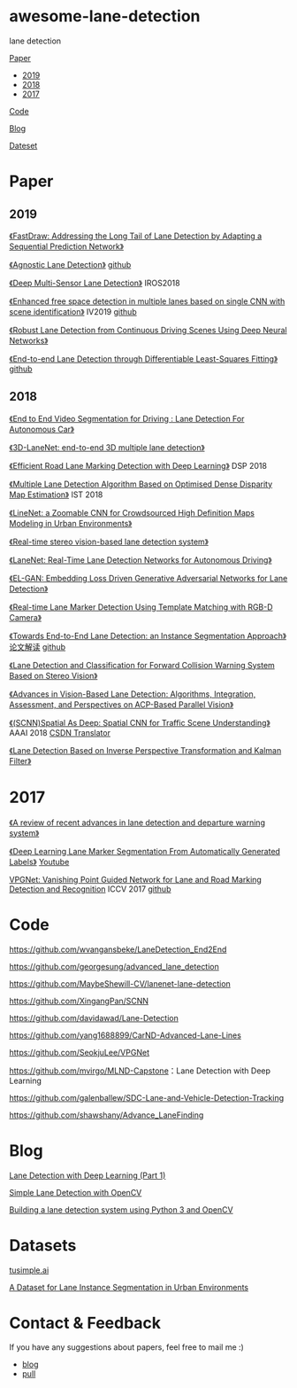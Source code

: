 # awesome-lane-detection
lane detection

[Paper](#Paper)

- [2019](#2019)
- [2018](#2018)
- [2017](#2017)

[Code](#Code)

[Blog](#Blog)

[Dateset](#Datasets)

# Paper

## 2019

[《FastDraw: Addressing the Long Tail of Lane Detection by Adapting a Sequential Prediction Network》](https://arxiv.org/abs/1905.04354)

[《Agnostic Lane Detection》](https://arxiv.org/abs/1905.03704)  [github](https://github.com/cardwing/Codes-for-Lane-Detection)

[《Deep Multi-Sensor Lane Detection》](https://arxiv.org/abs/1905.01555) IROS2018

[《Enhanced free space detection in multiple lanes based on single CNN with scene identification》](https://arxiv.org/abs/1905.00941) IV2019 [github](https://github.com/fabvio/ld-lsi/)

[《Robust Lane Detection from Continuous Driving Scenes Using Deep Neural Networks》](https://arxiv.org/abs/1903.02193)

[《End-to-end Lane Detection through Differentiable Least-Squares Fitting》](https://arxiv.org/abs/1902.00293)  [github](https://github.com/wvangansbeke/LaneDetection_End2End)

## 2018

[《End to End Video Segmentation for Driving : Lane Detection For Autonomous Car》](https://arxiv.org/abs/1812.05914)

[《3D-LaneNet: end-to-end 3D multiple lane detection》](https://arxiv.org/abs/1811.10203)

[《Efficient Road Lane Marking Detection with Deep Learning》](https://arxiv.org/abs/1809.03994) DSP 2018

[《Multiple Lane Detection Algorithm Based on Optimised Dense Disparity Map Estimation》](https://arxiv.org/abs/1808.09128) IST 2018

 [《LineNet: a Zoomable CNN for Crowdsourced High Definition Maps Modeling in Urban Environments》](https://arxiv.org/abs/1807.05696)

 [《Real-time stereo vision-based lane detection system》](https://arxiv.org/abs/1807.02752) 

 [《LaneNet: Real-Time Lane Detection Networks for Autonomous Driving》](https://arxiv.org/abs/1807.01726)

 [《EL-GAN: Embedding Loss Driven Generative Adversarial Networks for Lane Detection》](https://arxiv.org/abs/1806.05525)

 [《Real-time Lane Marker Detection Using Template Matching with RGB-D Camera》](https://arxiv.org/abs/1806.01621)

 [《Towards End-to-End Lane Detection: an Instance Segmentation Approach》](https://arxiv.org/abs/1802.05591)    [论文解读](https://mp.weixin.qq.com/s/sGbSiCHpKjqKe9FP1ykjGw)  [github](https://github.com/MaybeShewill-CV/lanenet-lane-detection)

 [《Lane Detection and Classification for Forward Collision Warning System Based on Stereo Vision》](https://ieeexplore.ieee.org/document/8353455/)

 [《Advances in Vision-Based Lane Detection: Algorithms, Integration, Assessment, and Perspectives on ACP-Based Parallel Vision》](https://ieeexplore.ieee.org/document/8332138/)

[《(SCNN)Spatial As Deep: Spatial CNN for Traffic Scene Understanding》](https://arxiv.org/abs/1712.06080)   AAAI 2018   [CSDN Translator](https://blog.csdn.net/u011974639/article/details/79580798?from=timeline#10006-weixin-1-52626-6b3bffd01fdde4900130bc5a2751b6d1)

 [《Lane Detection Based on Inverse Perspective Transformation and Kalman Filter》](http://itiis.org/digital-library/manuscript/file/1921/TIIS+Vol+12,+No+2-6.pdf)

# 2017

[《A review of recent advances in lane detection and departure warning system》](https://www.sciencedirect.com/science/article/pii/S0031320317303266)

[《Deep Learning Lane Marker Segmentation From Automatically Generated Labels》](https://ieeexplore.ieee.org/document/7989163/) [Youtube](https://www.youtube.com/watch?v=AH01wpqqaeA)

[VPGNet: Vanishing Point Guided Network for Lane and Road Marking Detection and Recognition](http://openaccess.thecvf.com/content_iccv_2017/html/Lee_VPGNet_Vanishing_Point_ICCV_2017_paper.html) ICCV 2017 [github](https://github.com/SeokjuLee/VPGNet)

# Code

https://github.com/wvangansbeke/LaneDetection_End2End

<https://github.com/georgesung/advanced_lane_detection>

<https://github.com/MaybeShewill-CV/lanenet-lane-detection>

<https://github.com/XingangPan/SCNN>

<https://github.com/davidawad/Lane-Detection>

<https://github.com/yang1688899/CarND-Advanced-Lane-Lines>

<https://github.com/SeokjuLee/VPGNet>

<https://github.com/mvirgo/MLND-Capstone>：Lane Detection with Deep Learning

<https://github.com/galenballew/SDC-Lane-and-Vehicle-Detection-Tracking>

<https://github.com/shawshany/Advance_LaneFinding>

# Blog

[Lane Detection with Deep Learning (Part 1)](https://towardsdatascience.com/lane-detection-with-deep-learning-part-1-9e096f3320b7)

[Simple Lane Detection with OpenCV](https://medium.com/@mrhwick/simple-lane-detection-with-opencv-bfeb6ae54ec0)

[Building a lane detection system using Python 3 and OpenCV](https://medium.com/@galen.ballew/opencv-lanedetection-419361364fc0)

# Datasets

[tusimple.ai](http://benchmark.tusimple.ai/#/t/1)

[A Dataset for Lane Instance Segmentation in Urban Environments](https://arxiv.org/abs/1807.01347)

# Contact & Feedback

If you have any suggestions about papers, feel free to mail me :)

- [blog](http://www.cverblog.cn/)
- [pull](https://github.com/amusi/awesome-lane-detection/pulls)